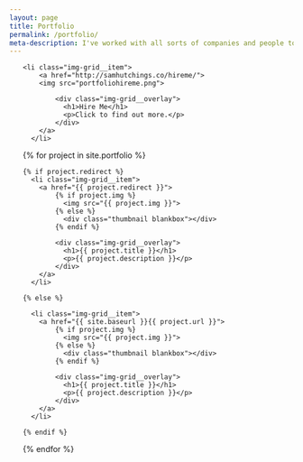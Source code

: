 ```yaml
---
layout: page
title: Portfolio
permalink: /portfolio/
meta-description: I've worked with all sorts of companies and people to hone their communication and experience. See a selection here.
---
```


<ul class="img-grid">

    <li class="img-grid__item">
        <a href="http://samhutchings.co/hireme/">
        <img src="portfoliohireme.png">

            <div class="img-grid__overlay">
              <h1>Hire Me</h1>
              <p>Click to find out more.</p>
            </div>
        </a>
      </li>

{% for project in site.portfolio %}
  
    {% if project.redirect %}
      <li class="img-grid__item">
        <a href="{{ project.redirect }}">
            {% if project.img %}
              <img src="{{ project.img }}">
            {% else %}
              <div class="thumbnail blankbox"></div>
            {% endif %}

            <div class="img-grid__overlay">
              <h1>{{ project.title }}</h1>
              <p>{{ project.description }}</p>
            </div>
        </a>
      </li>

    {% else %}

      <li class="img-grid__item">
        <a href="{{ site.baseurl }}{{ project.url }}">
            {% if project.img %}
              <img src="{{ project.img }}">
            {% else %}
              <div class="thumbnail blankbox"></div>
            {% endif %}

            <div class="img-grid__overlay">
              <h1>{{ project.title }}</h1>
              <p>{{ project.description }}</p>
            </div>
        </a>
      </li>
      
    {% endif %}

{% endfor %}

</ul>
